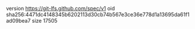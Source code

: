 version https://git-lfs.github.com/spec/v1
oid sha256:4471dc4148345b6202113d30cb74b567e3ce36e778d1a13695da61f1ad09bea7
size 17505

